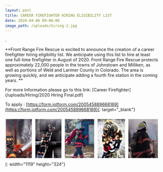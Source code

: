 ```yaml
---
layout: post
title: CAREER FIREFIGHTER HIRING ELIGIBILITY LIST
date: 2020-04-06 09:00:00
image_path: /uploads/hiring-2.jpg
---
```


.

\*\*Front Range Fire Rescue is excited to announce the creation of a career firefighter hiring eligibility list. We anticipate using this list to hire at least one full-time firefighter in August of 2020. Front Range Fire Rescue protects approximately 22,000 people in the towns of Johnstown and Milliken, as well as portions of Weld and Larimer County in Colorado. The area is growing quickly, and we anticipate adding a fourth fire station in the coming years. \*\*

For more Information please go to this link: [Career Firefighter](/uploads/Hiring/2020 Hiring Final.pdf)

To apply :&nbsp;[https://form.jotform.com/200545889668169](https://form.jotform.com/200545889668169){: target="_blank"}&nbsp;&nbsp;

![](/uploads/hiring-2.jpg){: width="1119" height="324"}

**&nbsp;**

&nbsp;

&nbsp;